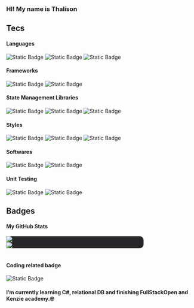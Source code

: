 ### HI! My name is Thalison

## Tecs

#### Languages

![Static Badge](https://img.shields.io/badge/Javascript-27272A?style=for-the-badge&logo=Javascript)
![Static Badge](https://img.shields.io/badge/Typescript-27272A?style=for-the-badge&logo=Typescript)
![Static Badge](https://img.shields.io/badge/GraphQL-27272A?style=for-the-badge&logo=graphql)

#### Frameworks

![Static Badge](https://img.shields.io/badge/React-27272A?style=for-the-badge&logo=React)
![Static Badge](https://img.shields.io/badge/Express-27272A?style=for-the-badge&logo=Express)

#### State Management Libraries

![Static Badge](https://img.shields.io/badge/Redux-27272A?style=for-the-badge&logo=Redux)
![Static Badge](https://img.shields.io/badge/React%20Query-27272A?style=for-the-badge&logo=reactquery)
![Static Badge](https://img.shields.io/badge/Apollo%20GraphQl-27272A?style=for-the-badge&logo=ApolloGraphql)

#### Styles

![Static Badge](https://img.shields.io/badge/CSS3-27272A?style=for-the-badge&logo=css3)
![Static Badge](https://img.shields.io/badge/Styled-27272A?style=for-the-badge&logo=Styled-components)
![Static Badge](https://img.shields.io/badge/Material%20UI-27272A?style=for-the-badge&logo=Mui)

#### Softwares

![Static Badge](https://img.shields.io/badge/Node-27272A?style=for-the-badge&logo=Node.js)
![Static Badge](https://img.shields.io/badge/MongoDB-27272A?style=for-the-badge&logo=MongoDB)

#### Unit Testing

![Static Badge](https://img.shields.io/badge/JEST-27272A?style=for-the-badge&logo=JEST)
![Static Badge](https://img.shields.io/badge/Cypress-27272A?style=for-the-badge&logo=cypress)

## Badges

#### My GitHub Stats

<div style="
  display: flex;
  flex-direction: column;
  max-width: 368px;
  background-color: #27272a;
  border-radius: 10px;
  box-shadow: box-shadow: 14px 11px 8px -3px rgba(39, 39, 42,1);
  ">
    <img src="https://viniciusbastos-readme.vercel.app/api/top-langs/?username=Thalisu&langs_count=10&title_color=ef4444&text_color=ffffff&icon_color=ef4444&bg_color=27272a&hide_border=true&locale=en&custom_title=Top%20%Languages"></img>
    <img src="https://viniciusbastos-readme.vercel.app/api?username=Thalisu&show_icons=true&hide=&count_private=true&title_color=ef4444&text_color=ffffff&icon_color=ef4444&bg_color=27272a&hide_border=true&show_icons=true"></img>
</div>
<br/>

#### Coding related badge

![Static Badge](https://www.codewars.com/users/Thalisu/badges/large)

#### I’m currently learning C#, relational DB and finishing FullStackOpen and Kenzie academy.🤓

<!--
**Thalisu/Thalisu** is a ✨ _special_ ✨ repository because its `README.md` (this file) appears on your GitHub profile.

Here are some ideas to get you started:

- 🔭 I’m currently working on ...
- 🌱 I’m currently learning ...
- 👯 I’m looking to collaborate on ...
- 🤔 I’m looking for help with ...
- 💬 Ask me about ...
- 📫 How to reach me: ...
- 😄 Pronouns: ...
- ⚡ Fun fact: ...
-->
